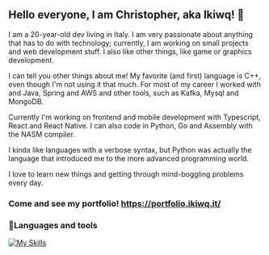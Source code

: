 ## Hello everyone, I am Christopher, aka Ikiwq! 👋
I am a 20-year-old dev living in Italy. I am very passionate about anything that has to do with technology; currently, I am working on small projects and web development stuff. I also like other things, like game or graphics development.

I can tell you other things about me! My favorite (and first) language is C++, even though I'm not using it that much. For most of my career I worked with and Java, Spring and AWS and other tools, such as Kafka, Mysql and MongoDB. 

Currently I'm working on frontend and mobile development with Typescript, React and React Native. I can also code in Python, Go and Assembly with the NASM compiler.

I kinda like languages with a verbose syntax, but Python was actually the language that introduced me to the more advanced programming world.

I love to learn new things and getting through mind-boggling problems every day.

### Come and see my portfolio! https://portfolio.ikiwq.it/

### 🧰Languages and tools
 [![My Skills](https://skillicons.dev/icons?=java,spring,aws,mysql,mongodb,javascript,typescript,nodejs,react,redux,pytho,c,linux,nginx,git&theme=light)](https://skillicons.dev)
 
<!--
**ikiwq/ikiwq** is a ✨ _special_ ✨ repository because its `README.md` (this file) appears on your GitHub profile.

Here are some ideas to get you started:

- 🔭 I’m currently working on ...
- 🌱 I’m currently learning ...
- 👯 I’m looking to collaborate on ...
- 🤔 I’m looking for help with ...
- 💬 Ask me about ...
- 📫 How to reach me: ...
- 😄 Pronouns: ...
- ⚡ Fun fact: ...
-->
